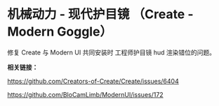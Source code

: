 # 机械动力 - 现代护目镜 （Create - Modern Goggle）
修复 Create 与 Modern UI 共同安装时 工程师护目镜 hud 渲染错位的问题。

**相关链接：**

https://github.com/Creators-of-Create/Create/issues/6404

https://github.com/BloCamLimb/ModernUI/issues/172
